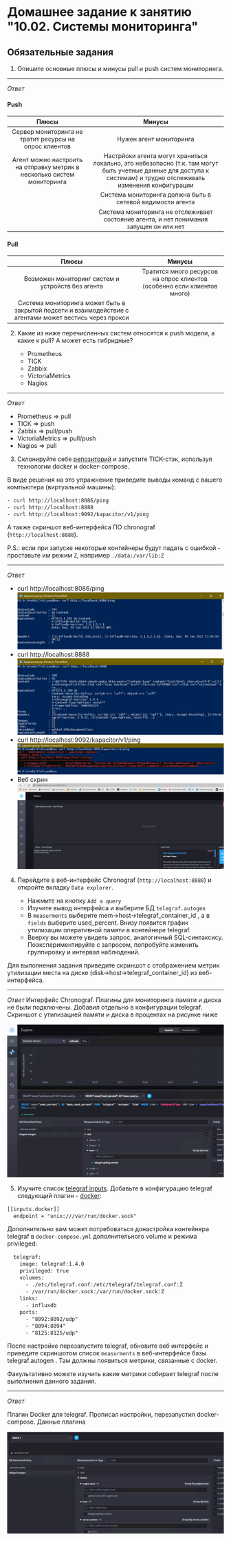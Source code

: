 # Домашнее задание к занятию "10.02. Системы мониторинга"

## Обязательные задания

1. Опишите основные плюсы и минусы pull и push систем мониторинга.
___
*Ответ*

#### Push

| Плюсы 	| Минусы 	|
|:-----:	|:------:	|
| Сервер мониторинга не тратит ресурсы на опрос клиентов     	| Нужен агент мониторинга      	|
| Агент можно настроить на отправку метрик в несколько систем мониторинга     	| Настрйоки агента могут храниться локально, это небезопасно (т.к. там могут быть учетные данные для доступа к системам) и трудно отслеживать изменения конфигурации      	|
|     	| Система мониторинга должна быть в сетевой видимости агента      	|
|      	| Система мониторинга не отслеживает состояние агента, и нет понимания запущен он или нет      	|

#### Pull

| Плюсы 	| Минусы 	|
|:-----:	|:------:	|
| Возможен мониторинг систем и устройств без агента     	| Тратится много ресурсов на опрос клиентов (особенно если клиентов много)      	|
| Система мониторинга может быть в закрытой подсети и взаимодействие с агентами может вестись через прокси


2. Какие из ниже перечисленных систем относятся к push модели, а какие к pull? А может есть гибридные?

    - Prometheus
    - TICK
    - Zabbix
    - VictoriaMetrics
    - Nagios
___
*Ответ*

+ Prometheus => pull
+ TICK => push
+ Zabbix => pull/push
+ VictoriaMetrics => pull/push
+ Nagios => pull

3. Склонируйте себе [репозиторий](https://github.com/influxdata/sandbox/tree/master) и запустите TICK-стэк,
   используя технологии docker и docker-compose.

В виде решения на это упражнение приведите выводы команд с вашего компьютера (виртуальной машины):

    - curl http://localhost:8086/ping
    - curl http://localhost:8888
    - curl http://localhost:9092/kapacitor/v1/ping

А также скриншот веб-интерфейса ПО chronograf (`http://localhost:8888`).

P.S.: если при запуске некоторые контейнеры будут падать с ошибкой - проставьте им режим `Z`, например
`./data:/var/lib:Z`
___
*Ответ*
+ curl http://localhost:8086/ping
   ![img.png](./img/1.png)
+ curl http://localhost:8888
  ![img.png](./img/2.png)
+ curl http://localhost:9092/kapacitor/v1/ping
  ![img.png](./img/3.png)
+ Веб скрин
  ![img.png](./img/4.png)


4. Перейдите в веб-интерфейс Chronograf (`http://localhost:8888`) и откройте вкладку `Data explorer`.

    - Нажмите на кнопку `Add a query`
    - Изучите вывод интерфейса и выберите БД `telegraf.autogen`
    - В `measurments` выберите mem->host->telegraf_container_id , а в `fields` выберите used_percent.
      Внизу появится график утилизации оперативной памяти в контейнере telegraf.
    - Вверху вы можете увидеть запрос, аналогичный SQL-синтаксису.
      Поэкспериментируйте с запросом, попробуйте изменить группировку и интервал наблюдений.

Для выполнения задания приведите скриншот с отображением метрик утилизации места на диске
(disk->host->telegraf_container_id) из веб-интерфейса.
___
*Ответ*
Интерфейс Chronograf. Плагины для мониторинга памяти и диска  не были подключены. Добавил отдельно в конфигурации telegraf. Скриншот с утилизацией памяти и диска в процентах на рисунке ниже

![img.png](./img/5.png)

5. Изучите список [telegraf inputs](https://github.com/influxdata/telegraf/tree/master/plugins/inputs).
   Добавьте в конфигурацию telegraf следующий плагин - [docker](https://github.com/influxdata/telegraf/tree/master/plugins/inputs/docker):
```
[[inputs.docker]]
  endpoint = "unix:///var/run/docker.sock"
```

Дополнительно вам может потребоваться донастройка контейнера telegraf в `docker-compose.yml` дополнительного volume и
режима privileged:
```
  telegraf:
    image: telegraf:1.4.0
    privileged: true
    volumes:
      - ./etc/telegraf.conf:/etc/telegraf/telegraf.conf:Z
      - /var/run/docker.sock:/var/run/docker.sock:Z
    links:
      - influxdb
    ports:
      - "8092:8092/udp"
      - "8094:8094"
      - "8125:8125/udp"
```

После настройке перезапустите telegraf, обновите веб интерфейс и приведите скриншотом список `measurments` в
веб-интерфейсе базы telegraf.autogen . Там должны появиться метрики, связанные с docker.

Факультативно можете изучить какие метрики собирает telegraf после выполнения данного задания.
___
*Ответ*

Плагин Docker для telegraf. Прописал настройки, перезапустил docker-compose. Данные плагина

![img.png](./img/6.png)
